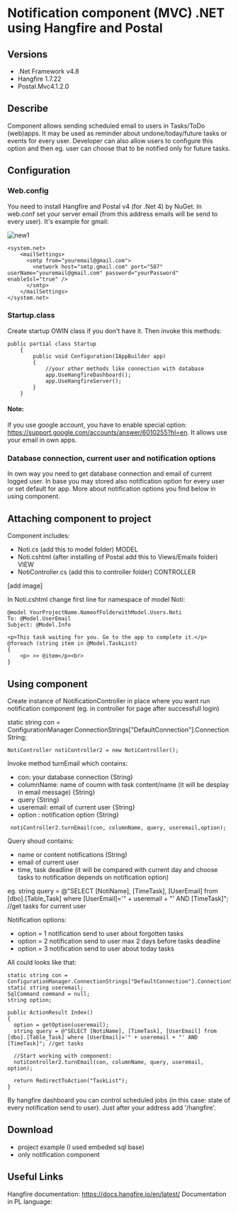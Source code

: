 # Notification component (MVC) .NET using Hangfire and Postal

## Versions
 - .Net Framework v4.8
 - Hangfire 1.7.22
 - Postal.Mvc4.1.2.0

## Describe

 Component allows sending scheduled email to users in Tasks/ToDo (web)apps.
It may be used as reminder about undone/today/future tasks or events for every user. Developer can also allow users to configure this option and then eg. user can 
choose that to be notified only for future tasks. 

## Configuration
### Web.config
 You need to install Hangfire and Postal v4 (for .Net 4) by NuGet. In web.conf set your server email (from this address emails will be send to every user). It's example for gmail:
 
 ![new1](https://user-images.githubusercontent.com/67658221/127113257-62e10bc1-d4cb-4fad-803e-66ff3499e944.PNG)

```
<system.net> 
    <mailSettings>
      <smtp from="youremail@gmail.com">
        <network host="smtp.gmail.com" port="587" userName="youremail@gmail.com" password="yourPassword" enableSsl="true" />
      </smtp>
    </mailSettings>
</system.net>
```

### Startup.class
 Create startup OWIN class if you don't have it. Then invoke this methods:
 
 ```
 public partial class Startup
     {
         public void Configuration(IAppBuilder app)
         {
             //your other methods like connection with database
             app.UseHangfireDashboard();
             app.UseHangfireServer();            
         }
     }
```
 
#### Note: 
 If you use google account, you have to enable special option: https://support.google.com/accounts/answer/6010255?hl=en. It allows use your email in own apps. 
  
### Database connection, current user and notification options
  In own way you need to get database connection and email of current logged user. In base you may stored also notification option for every user or set default for app.
 More about notification options you find below in using component.

## Attaching component to project

 Component includes:
 - Noti.cs (add this to model folder) MODEL
 - Noti.cshtml (after installing of Postal add this to Views/Emails folder) VIEW
 - NotiController.cs (add this to controller folder) CONTROLLER
 
 [add image]
  
 In Noti.cshtml change first line for namespace of model Noti:
  
  ```
  @model YourProjectName.NameofFolderwithModel.Users.Noti
  To: @Model.UserEmail
  Subject: @Model.Info

  <p>This task waiting for you. Go to the app to complete it.</p>
  @foreach (string item in @Model.TaskList)
  {
      <p> >> @item</p><br>
  }
   ```

## Using component

 Create instance of NotificationController in place where you want run notification component (eg. in controller for page after successfull login)
 
 static string con = ConfigurationManager.ConnectionStrings["DefaultConnection"].ConnectionString;
 
   ```
  NotiController notiController2 = new NotiController();
   ```
   
   Invoke method turnEmail which contains:
   - con: your database connection {String}
   - columnName: name of coumn with task content/name (it will be desplay in email message) {String}
   - query {String}
   - useremail: email of current user {String}
   - option : notification option {String}
   
   ```
    notiController2.turnEmail(con, columnName, query, useremail,option);
   ```
   
 Query shoud contains:
  - name or content notifications (String)
  - email of current user
  - time, task deadline (it will be compared with current day and choose tasks to notification depends on notification option)
 
 eg. string query = @"SELECT [NotiName], [TimeTask], [UserEmail] from [dbo].[Table_Task] where [UserEmail]='" + useremail + "' AND [TimeTask]"; //get tasks for current user

Notification options:
 - option = 1 notification send to user about forgotten tasks
 - option = 2 notification send to user max 2 days before tasks deadline
 - option = 3 notification send to user about today tasks

 All could looks like that:
   ```
   static string con = ConfigurationManager.ConnectionStrings["DefaultConnection"].ConnectionString;
   static string useremail;
   SqlCommand command = null;
   string option;
        
  public ActionResult Index()
  {
     option = getOption(useremail);     
     string query = @"SELECT [NotiName], [TimeTask], [UserEmail] from [dbo].[Table_Task] where [UserEmail]='" + useremail + "' AND [TimeTask]"; //get tasks
     
     //Start working with component:             
     notiController2.turnEmail(con, columnName, query, useremail, option);
     
     return RedirectToAction("TaskList"); 
  }
   ```

By hangfire dashboard you can control scheduled jobs (in this case: state of every notification send to user). Just after your address add '/hangfire'.

## Download
- project example (I used embeded sql base)
- only notification component

## Useful Links
Hangfire documentation: https://docs.hangfire.io/en/latest/
Documentation in PL language: 
